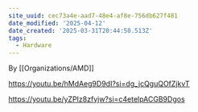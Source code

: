 ```yaml
---
site_uuid: cec73a4e-aad7-48e4-af8e-756db627f481
date_modified: '2025-04-12'
date_created: '2025-03-31T20:44:50.513Z'
tags:
  - Hardware
---
```



































By [[Organizations/AMD]]

https://youtu.be/hMdAeg9D9dI?si=dg_jcQguQOfZjkvT

https://youtu.be/yZPIz8zfvjw?si=c4etelpACGB9Dgos


